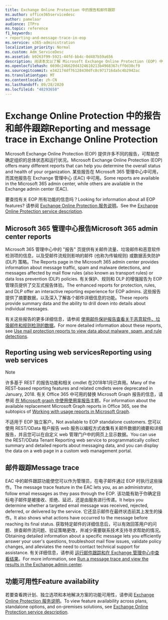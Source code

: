 ```yaml
---
title: Exchange Online Protection 中的报告和邮件跟踪
ms.author: office365servicedesc
author: pamelaar
audience: ITPro
ms.topic: reference
f1_keywords:
- reporting-and-message-trace-in-eop
ms.service: o365-administration
localization_priority: Normal
ms.custom: Adm_ServiceDesc
ms.assetid: b9263f99-5921-44fd-bb4c-0d487b59a656
description: 阅读本文以了解 Microsoft Exchange Online Protection (EOP) 中的报告和邮件跟踪。
ms.openlocfilehash: 6690c246620d4324610213b4968367cff0d30cf9
ms.sourcegitcommit: e342174df76128430dfc8c971716da5c4b2942ac
ms.translationtype: MT
ms.contentlocale: zh-CN
ms.lasthandoff: 09/28/2020
ms.locfileid: "48293658"
---
```

# <a name="reporting-and-message-trace-in-exchange-online-protection"></a><span data-ttu-id="ea2a8-103">Exchange Online Protection 中的报告和邮件跟踪</span><span class="sxs-lookup"><span data-stu-id="ea2a8-103">Reporting and message trace in Exchange Online Protection</span></span>

<span data-ttu-id="ea2a8-104">Microsoft Exchange Online Protection (EOP) 提供许多不同的报告，可帮助您确定组织的总体状态和运行状况。</span><span class="sxs-lookup"><span data-stu-id="ea2a8-104">Microsoft Exchange Online Protection (EOP) offers many different reports that can help you determine the overall status and health of your organization.</span></span> <span data-ttu-id="ea2a8-105">某些报告在 Microsoft 365 管理中心中可用，而其他报告在 Exchange 管理中心 (EAC) 中可用。</span><span class="sxs-lookup"><span data-stu-id="ea2a8-105">Some reports are available in the Microsoft 365 admin center, while others are available in the Exchange admin center (EAC).</span></span>

<span data-ttu-id="ea2a8-106">要查找有关 EOP 所有功能的信息吗？</span><span class="sxs-lookup"><span data-stu-id="ea2a8-106">Looking for information about all EOP features?</span></span> <span data-ttu-id="ea2a8-107">请参阅 [Exchange Online Protection 服务说明](exchange-online-protection-service-description.md)。</span><span class="sxs-lookup"><span data-stu-id="ea2a8-107">See the [Exchange Online Protection service description](exchange-online-protection-service-description.md).</span></span>

## <a name="microsoft-365-admin-center-reports"></a><span data-ttu-id="ea2a8-108">Microsoft 365 管理中心报告</span><span class="sxs-lookup"><span data-stu-id="ea2a8-108">Microsoft 365 admin center reports</span></span>

<span data-ttu-id="ea2a8-109">Microsoft 365 管理中心中的 "报告" 页提供有关邮件流量、垃圾邮件和恶意软件检测项的信息，以及受邮件流规则影响的邮件 (也称为传输规则) 或数据丢失防护 (DLP) 策略。</span><span class="sxs-lookup"><span data-stu-id="ea2a8-109">The Reports page in the Microsoft 365 admin center provides information about message traffic, spam and malware detections, and messages affected by mail flow rules (also known as transport rules) or data loss prevention (DLP) policies.</span></span> <span data-ttu-id="ea2a8-110">有关保护、规则和 DLP 的增强报告为 EOP 管理员提供了交互式报告体验。</span><span class="sxs-lookup"><span data-stu-id="ea2a8-110">The enhanced reports for protection, rules, and DLP offer an interactive reporting experience for EOP admins.</span></span> <span data-ttu-id="ea2a8-111">这些报告提供了摘要数据，以及深入了解各个邮件详细信息的功能。</span><span class="sxs-lookup"><span data-stu-id="ea2a8-111">These reports provide summary data and the ability to drill down into details about individual messages.</span></span>

<span data-ttu-id="ea2a8-112">有关这些报告的更多详细信息，请参阅 [使用邮件保护报告查看关于恶意软件、垃圾邮件和规则检测的数据](https://docs.microsoft.com/exchange/monitoring/use-mail-protection-reports)。</span><span class="sxs-lookup"><span data-stu-id="ea2a8-112">For more detailed information about these reports, see [Use mail protection reports to view data about malware, spam, and rule detections](https://docs.microsoft.com/exchange/monitoring/use-mail-protection-reports).</span></span>

## <a name="reporting-using-web-services"></a><span data-ttu-id="ea2a8-113">Reporting using web services</span><span class="sxs-lookup"><span data-stu-id="ea2a8-113">Reporting using web services</span></span>

> [!NOTE]
> <span data-ttu-id="ea2a8-114">许多基于 REST 的报告功能和相关 cmdlet 在2018年1月已弃用。</span><span class="sxs-lookup"><span data-stu-id="ea2a8-114">Many of the REST-based reporting features and related cmdlets were deprecated in January, 2018.</span></span> <span data-ttu-id="ea2a8-115">有关 Office 365 中可用的替换 Microsoft Graph 报告的信息，请参阅 [在 Microsoft graph 中使用使用率报告](https://go.microsoft.com/fwlink/p/?LinkID=865135)主题。</span><span class="sxs-lookup"><span data-stu-id="ea2a8-115">For information about the available replacement Microsoft Graph reports in Office 365, see the subtopics of [Working with usage reports in Microsoft Graph](https://go.microsoft.com/fwlink/p/?LinkID=865135).</span></span>

<span data-ttu-id="ea2a8-116">不适用于 EOP 独立客户。</span><span class="sxs-lookup"><span data-stu-id="ea2a8-116">Not available to EOP standalone customers.</span></span> <span data-ttu-id="ea2a8-117">您可以使用 REST/OData 租户报告 web 服务以编程方式收集有关邮件数据的摘要和详细报告，并且您可以在自定义 web 管理门户中的网页上显示数据。</span><span class="sxs-lookup"><span data-stu-id="ea2a8-117">You can use the REST/OData Tenant Reporting web service to programmatically collect summary and detailed reports about messaging data, and you can display the data on a web page in a custom web management portal.</span></span>

## <a name="message-trace"></a><span data-ttu-id="ea2a8-118">邮件跟踪</span><span class="sxs-lookup"><span data-stu-id="ea2a8-118">Message trace</span></span>

<span data-ttu-id="ea2a8-119">EAC 中的邮件跟踪功能使您可以作为管理员，在电子邮件通过 EOP 时执行这些操作。</span><span class="sxs-lookup"><span data-stu-id="ea2a8-119">The message trace feature in the EAC lets you, as an administrator, follow email messages as they pass through the EOP.</span></span> <span data-ttu-id="ea2a8-120">该功能有助于你确定目标电子邮件是被接收、拒绝、延迟，还是由服务进行传递。</span><span class="sxs-lookup"><span data-stu-id="ea2a8-120">It helps you determine whether a targeted email message was received, rejected, deferred, or delivered by the service.</span></span> <span data-ttu-id="ea2a8-121">它还显示邮件在最终状态前其上发生的操作。</span><span class="sxs-lookup"><span data-stu-id="ea2a8-121">It also shows what actions have occurred to the message before reaching its final status.</span></span> <span data-ttu-id="ea2a8-122">获取特定邮件的详细信息后，可以有效回答用户的问题、排查邮件流问题、验证策略更改，并减少需要联系技术支持寻求帮助的情况。</span><span class="sxs-lookup"><span data-stu-id="ea2a8-122">Obtaining detailed information about a specific message lets you efficiently answer your user's questions, troubleshoot mail flow issues, validate policy changes, and alleviates the need to contact technical support for assistance.</span></span> <span data-ttu-id="ea2a8-123">有关详细信息，请参阅 [运行邮件跟踪和在 Exchange 管理中心中查看结果](https://docs.microsoft.com/exchange/monitoring/trace-an-email-message/run-a-message-trace-and-view-results)。</span><span class="sxs-lookup"><span data-stu-id="ea2a8-123">For more information, see [Run a message trace and view the results in the Exchange admin center](https://docs.microsoft.com/exchange/monitoring/trace-an-email-message/run-a-message-trace-and-view-results).</span></span>

## <a name="feature-availability"></a><span data-ttu-id="ea2a8-124">功能可用性</span><span class="sxs-lookup"><span data-stu-id="ea2a8-124">Feature availability</span></span>

<span data-ttu-id="ea2a8-125">若要查看跨计划、独立选项和本地解决方案的功能可用性，请参阅 [Exchange Online Protection 服务说明](exchange-online-protection-service-description.md)。</span><span class="sxs-lookup"><span data-stu-id="ea2a8-125">To view feature availability across plans, standalone options, and on-premises solutions, see [Exchange Online Protection service description](exchange-online-protection-service-description.md).</span></span>
